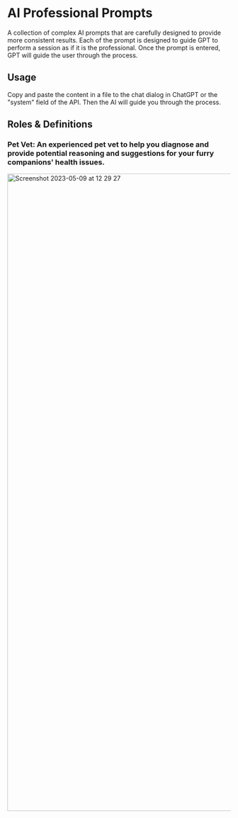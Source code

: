 # AI Professional Prompts
A collection of complex AI prompts that are carefully designed to provide more consistent results. Each of the prompt is designed to guide GPT to perform a session as if it is the professional. Once the prompt is entered, GPT will guide the user through the process.

## Usage
Copy and paste the content in a file to the chat dialog in ChatGPT or the "system" field of the API. Then the AI will guide you through the process.

## Roles & Definitions
### Pet Vet: An experienced pet vet to help you diagnose and provide potential reasoning and suggestions for your furry companions' health issues.
<img width="1440" alt="Screenshot 2023-05-09 at 12 29 27" src="https://user-images.githubusercontent.com/16143851/236994580-439c3fb7-5c1c-4694-baa6-77fd59fdc58b.png">

